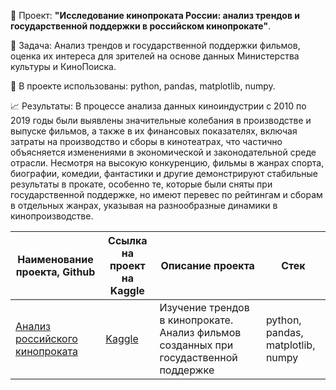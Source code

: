 📑 Проект: **"Исследование кинопроката России: анализ трендов и государственной поддержки в российском кинопрокате"**. 

📌 Задача: Анализ трендов и государственной поддержки фильмов, оценка их интереса для зрителей на основе данных Министерства культуры и КиноПоиска.

🔧 В проекте использованы: python, pandas, matplotlib, numpy.

📈 Результаты: В процессе анализа данных киноиндустрии с 2010 по 2019 годы были выявлены значительные колебания в производстве и выпуске фильмов, а также в их финансовых показателях, включая затраты на производство и сборы в кинотеатрах, что частично объясняется изменениями в экономической и законодательной среде отрасли. Несмотря на высокую конкуренцию, фильмы в жанрах спорта, биографии, комедии, фантастики и другие демонстрируют стабильные результаты в прокате, особенно те, которые были сняты при государственной поддержке, но имеют перевес по рейтингам и сборам в отдельных жанрах, указывая на разнообразные динамики в кинопроизводстве.

| Наименование проекта, Github        | Ссылка на проект на Kaggle                                                                       | Описание проекта                                                                                                                                    | Стек                                                         |
| ----------------------------------- |--------------------------------------------------------------------------------------------------| ----------------------------------------------------------------------------------------------------------------------------------------------------| ------------------------------------------------------------ |
| [Анализ российского кинопроката](https://github.com/warmduck/Yandex-Practicum/tree/main/4.%20%D0%98%D1%81%D1%81%D0%BB%D0%B5%D0%B4%D0%BE%D0%B2%D0%B0%D0%BD%D0%B8%D0%B5%20%D0%B2%D1%8B%D0%BF%D1%83%D1%81%D0%BA%D0%B0%D0%B5%D0%BC%D1%8B%D1%85%20%D0%B7%D0%B0%20%D1%81%D1%87%D0%B5%D1%82%20%D0%B3%D0%BE%D1%81.%D0%B1%D1%8E%D0%B4%D0%B6%D0%B5%D1%82%D0%B0%20%D1%84%D0%B8%D0%BB%D1%8C%D0%BC%D0%BE%D0%B2) | [Kaggle](https://www.kaggle.com/code/warmduck/4-practicum)                                        | Изучение трендов в кинопрокате. Анализ фильмов созданных при госудаственной поддержке                                                               | python, pandas, matplotlib, numpy  |
